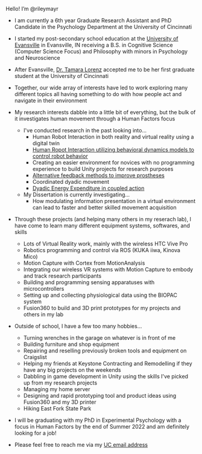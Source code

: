 Hello! I’m @rileymayr
- I am currently a 6th year Graduate Research Assistant and PhD Candidate in the Psychology Department at the University of Cincinnati
- I started my post-secondary school education at the [University of Evansville](evansville.edu) in Evansville, IN receiving a B.S. in Cognitive Science (Computer Science Focus) and Philosophy with minors in Psychology and Neuroscience
- After Evansville, [Dr. Tamara Lorenz](https://researchdirectory.uc.edu/p/lorenztr) accepted me to be her first graduate student at the University of Cincinnati
- Together, our wide array of interests have led to work exploring many different topics all having something to do with how people act and navigate in their environment
- My research interests dabble into a little bit of everything, but the bulk of it investigates human movement through a Human Factors focus
  - I've conducted research in the past looking into...
    - Human Robot Interaction in both reality and virtual reality using a digital twin
    - [Human Ropot Interaction utilizing behavioral dynamics models to control robot behavior](https://doi.org/10.1145/3173386.3177022)
    - Creating an easier environment for novices with no programming experience to build Unity projects for research purposes
    - [Alternative feedback methods to improve prostheses](https://www.frontiersin.org/articles/10.3389/fnbot.2021.662397/full)
    - Coordinated dyadic movement
    - [Dyadic Energy Expenditure in coupled action](https://etd.ohiolink.edu/apexprod/rws_olink/r/1501/10?clear=10&p10_accession_num=ucin157106195472375)
  - My Dissertation is currently investigating...
    - How modulating information presentation in a virtual environment can lead to faster and better skilled movement acquisition
- Through these projects (and helping many others in my reserach lab), I have come to learn many different equipment systems, softwares, and skills
  - Lots of Virtual Reality work, mainly with the wireless HTC Vive Pro
  - Robotics programming and control via ROS (KUKA iiwa, Kinova Mico)
  - Motion Capture with Cortex from MotionAnalysis
  - Integrating our wireless VR systems with Motion Capture to embody and track research participants
  - Building and programming sensing apparatuses with microcontrollers 
  - Setting up and collecting physiological data using the BIOPAC system
  - Fusion360 to build and 3D print prototypes for my projects and others in my lab
- Outside of school, I have a few too many hobbies...
  - Turning wrenches in the garage on whatever is in front of me
  - Building furniture and shop equipment
  - Repairing and reselling previously broken tools and equipment on Craigslist
  - Helping my friends at Keystone Contracting and Remodelling if they have any big projects on the weekends
  - Dabbling in game development in Unity using the skills I've picked up from my research projects
  - Managing my home server
  - Designing and rapid prototyping tool and product ideas using Fusion360 and my 3D printer
  - Hiking East Fork State Park

- I will be graduating with my PhD in Experimental Psychology with a focus in Human Factors by the end of Summer 2022 and am definitely looking for a job!
    
- Please feel free to reach me via my [UC email address](mayrry@mail.uc.edu)

<!---
rileymayr/rileymayr is a ✨ special ✨ repository because its `README.md` (this file) appears on your GitHub profile.
You can click the Preview link to take a look at your changes.
--->
